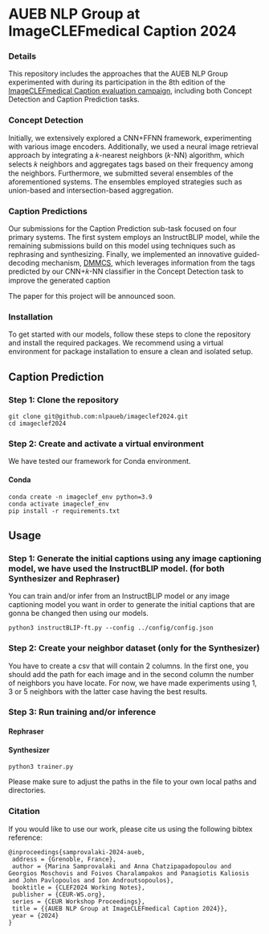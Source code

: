 
# AUEB NLP Group at ImageCLEFmedical Caption 2024

### Details
This repository includes the approaches that the AUEB NLP Group experimented with during its participation in the 8th edition of the [ImageCLEFmedical Caption evaluation campaign](https://www.imageclef.org/2024/medical/caption), including both Concept Detection and Caption Prediction tasks.

### Concept Detection
Initially, we extensively explored a CNN+FFNN framework, experimenting with various image encoders. Additionally, we used a neural image retrieval approach by integrating a 𝑘-nearest neighbors (𝑘-NN) algorithm, which selects 𝑘 neighbors and aggregates tags based on their frequency among the neighbors. Furthermore, we submitted several ensembles of the aforementioned systems. The ensembles employed strategies such as union-based and intersection-based aggregation.

### Caption Predictions
Our submissions for the Caption Prediction sub-task focused on four primary systems. The first system employs an InstructBLIP model, while the remaining submissions build on this model using techniques such as rephrasing and synthesizing. Finally, we implemented an innovative guided-decoding mechanism, [DMMCS](https://github.com/nlpaueb/dmmcs), which leverages information from the tags predicted by our CNN+𝑘-NN classifier in the Concept Detection task to improve the generated caption

The paper for this project will be announced soon.

### Installation
To get started with our models, follow these steps to clone the repository and install the required packages. We recommend using a virtual environment for package installation to ensure a clean and isolated setup.

## Caption Prediction

### Step 1: Clone the repository

```
git clone git@github.com:nlpaueb/imageclef2024.git
cd imageclef2024
```

### Step 2: Create and activate a virtual environment

We have tested our framework for Conda environment.

#### Conda

```
conda create -n imageclef_env python=3.9
conda activate imageclef_env
pip install -r requirements.txt
```
## Usage

### Step 1: Generate the initial captions using any image captioning model, we have used the InstructBLIP model. (for both Synthesizer and Rephraser)

You can train and/or infer from an InstructBLIP model or any image captioning model you want in order to generate the initial captions that are gonna be changed then using our models.

```
python3 instructBLIP-ft.py --config ../config/config.json
```

### Step 2: Create your neighbor dataset (only for the Synthesizer)

You have to create a csv that will contain 2 columns. In the first one, you should add the path for each image and in the second column the number of neighbors you have locate. For now, we have made experiments using 1, 3 or 5 neighbors with the latter case having the best results. 

### Step 3: Run training and/or inference 
#### Rephraser

#### Synthesizer

```
python3 trainer.py 
```

Please make sure to adjust the paths in the file to your own local paths and directories.


### Citation
If you would like to use our work, please cite us using the following bibtex reference:


```
@inproceedings{samprovalaki-2024-aueb,
 address = {Grenoble, France},
 author = {Marina Samprovalaki and Anna Chatzipapadopoulou and Georgios Moschovis and Foivos Charalampakos and Panagiotis Kaliosis and John Pavlopoulos and Ion Androutsopoulos},
 booktitle = {CLEF2024 Working Notes},
 publisher = {CEUR-WS.org},
 series = {CEUR Workshop Proceedings},
 title = {{AUEB NLP Group at ImageCLEFmedical Caption 2024}},
 year = {2024}
}
```
